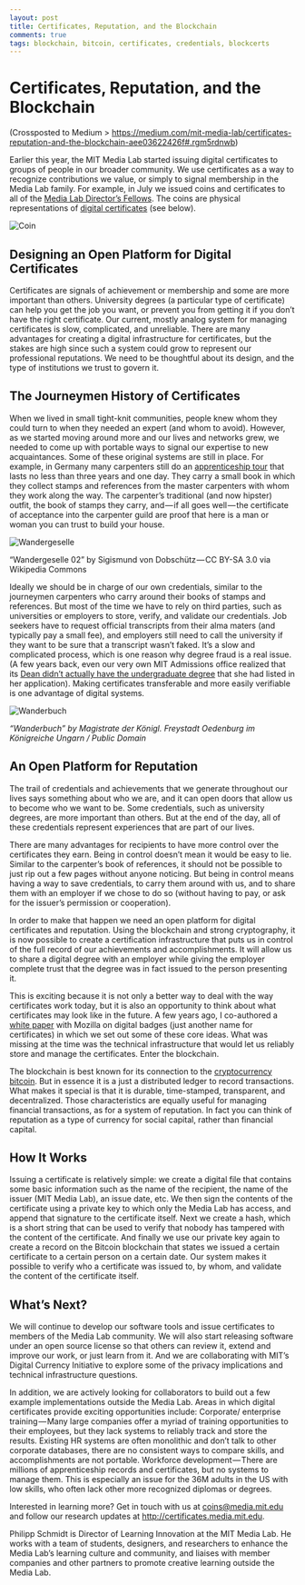 ```yaml
---
layout: post
title: Certificates, Reputation, and the Blockchain
comments: true
tags: blockchain, bitcoin, certificates, credentials, blockcerts
---
```


# Certificates, Reputation, and the Blockchain

(Crossposted to Medium > https://medium.com/mit-media-lab/certificates-reputation-and-the-blockchain-aee03622426f#.rgm5rdnwb)

Earlier this year, the MIT Media Lab started issuing digital certificates to groups of people in our broader community. We use certificates as a way to recognize contributions we value, or simply to signal membership in the Media Lab family. For example, in July we issued coins and certificates to all of the [Media Lab Director’s Fellows](https://www.media.mit.edu/people/?filter=directors-fellow). The coins are physical representations of [digital certificates](https://certs.media.mit.edu/8ca9cad234bdc2136532072e4a01b4898d45ef128d0cec499e76903787b9430d) (see below).

![Coin]({{site}}/images/ml-certificates.png)

## Designing an Open Platform for Digital Certificates

Certificates are signals of achievement or membership and some are more important than others. University degrees (a particular type of certificate) can help you get the job you want, or prevent you from getting it if you don’t have the right certificate. Our current, mostly analog system for managing certificates is slow, complicated, and unreliable. There are many advantages for creating a digital infrastructure for certificates, but the stakes are high since such a system could grow to represent our professional reputations. We need to be thoughtful about its design, and the type of institutions we trust to govern it.

## The Journeymen History of Certificates

When we lived in small tight-knit communities, people knew whom they could turn to when they needed an expert (and whom to avoid). However, as we started moving around more and our lives and networks grew, we needed to come up with portable ways to signal our expertise to new acquaintances. Some of these original systems are still in place. For example, in Germany many carpenters still do an [apprenticeship tour](https://en.wikipedia.org/wiki/Journeyman_years) that lasts no less than three years and one day. They carry a small book in which they collect stamps and references from the master carpenters with whom they work along the way. The carpenter’s traditional (and now hipster) outfit, the book of stamps they carry, and — if all goes well — the certificate of acceptance into the carpenter guild are proof that here is a man or woman you can trust to build your house.

![Wandergeselle](https://upload.wikimedia.org/wikipedia/commons/thumb/3/33/Wandergeselle_02.JPG/640px-Wandergeselle_02.JPG)

“Wandergeselle 02” by Sigismund von Dobschütz — CC BY-SA 3.0 via Wikipedia Commons

Ideally we should be in charge of our own credentials, similar to the journeymen carpenters who carry around their books of stamps and references. But most of the time we have to rely on third parties, such as universities or employers to store, verify, and validate our credentials. Job seekers have to request official transcripts from their alma maters (and typically pay a small fee), and employers still need to call the university if they want to be sure that a transcript wasn’t faked. It’s a slow and complicated process, which is one reason why degree fraud is a real issue. (A few years back, even our very own MIT Admissions office realized that its [Dean didn’t actually have the undergraduate degree](http://www.nytimes.com/2007/04/27/us/27mit.html) that she had listed in her application). Making certificates transferable and more easily verifiable is one advantage of digital systems.

![Wanderbuch](https://upload.wikimedia.org/wikipedia/commons/thumb/3/3c/Wanderbuch2.jpg/607px-Wanderbuch2.jpg)

*“Wanderbuch” by Magistrate der Königl. Freystadt Oedenburg im Königreiche Ungarn / Public Domain*

## An Open Platform for Reputation

The trail of credentials and achievements that we generate throughout our lives says something about who we are, and it can open doors that allow us to become who we want to be. Some credentials, such as university degrees, are more important than others. But at the end of the day, all of these credentials represent experiences that are part of our lives.

There are many advantages for recipients to have more control over the certificates they earn. Being in control doesn’t mean it would be easy to lie. Similar to the carpenter’s book of references, it should not be possible to just rip out a few pages without anyone noticing. But being in control means having a way to save credentials, to carry them around with us, and to share them with an employer if we chose to do so (without having to pay, or ask for the issuer’s permission or cooperation).

In order to make that happen we need an open platform for digital certificates and reputation. Using the blockchain and strong cryptography, it is now possible to create a certification infrastructure that puts us in control of the full record of our achievements and accomplishments. It will allow us to share a digital degree with an employer while giving the employer complete trust that the degree was in fact issued to the person presenting it.

This is exciting because it is not only a better way to deal with the way certificates work today, but it is also an opportunity to think about what certificates may look like in the future. A few years ago, I co-authored a [white paper](https://wiki.mozilla.org/images/b/b1/OpenBadges-Working-Paper_092011.pdf) with Mozilla on digital badges (just another name for certificates) in which we set out some of these core ideas. What was missing at the time was the technical infrastructure that would let us reliably store and manage the certificates. Enter the blockchain.

The blockchain is best known for its connection to the [cryptocurrency bitcoin](https://en.wikipedia.org/wiki/Bitcoin). But in essence it is a just a distributed ledger to record transactions. What makes it special is that it is durable, time-stamped, transparent, and decentralized. Those characteristics are equally useful for managing financial transactions, as for a system of reputation. In fact you can think of reputation as a type of currency for social capital, rather than financial capital.

## How It Works

Issuing a certificate is relatively simple: we create a digital file that contains some basic information such as the name of the recipient, the name of the issuer (MIT Media Lab), an issue date, etc. We then sign the contents of the certificate using a private key to which only the Media Lab has access, and append that signature to the certificate itself. Next we create a hash, which is a short string that can be used to verify that nobody has tampered with the content of the certificate. And finally we use our private key again to create a record on the Bitcoin blockchain that states we issued a certain certificate to a certain person on a certain date. Our system makes it possible to verify who a certificate was issued to, by whom, and validate the content of the certificate itself.

## What’s Next?

We will continue to develop our software tools and issue certificates to members of the Media Lab community. We will also start releasing software under an open source license so that others can review it, extend and improve our work, or just learn from it. And we are collaborating with MIT’s Digital Currency Initiative to explore some of the privacy implications and technical infrastructure questions.

In addition, we are actively looking for collaborators to build out a few example implementations outside the Media Lab. Areas in which digital certificates provide exciting opportunities include:
		Corporate/ enterprise training — Many large companies offer a myriad of training opportunities to their employees, but they lack systems to reliably track and store the results. Existing HR systems are often monolithic and don’t talk to other corporate databases, there are no consistent ways to compare skills, and accomplishments are not portable.
		Workforce development — There are millions of apprenticeship records and certificates, but no systems to manage them. This is especially an issue for the 36M adults in the US with low skills, who often lack other more recognized diplomas or degrees.

Interested in learning more? Get in touch with us at coins@media.mit.edu and follow our research updates at http://certificates.media.mit.edu.

Philipp Schmidt is Director of Learning Innovation at the MIT Media Lab. He works with a team of students, designers, and researchers to enhance the Media Lab’s learning culture and community, and liaises with member companies and other partners to promote creative learning outside the Media Lab.

